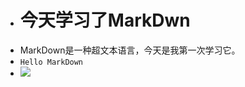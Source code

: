 * # 今天学习了MarkDwn
* MarkDown是一种超文本语言，今天是我第一次学习它。
* ` Hello MarkDown `
* ![](http://n.sinaimg.cn/sinacn20115/656/w640h816/20190125/a6e9-hsccyrs7380462.jpg)
